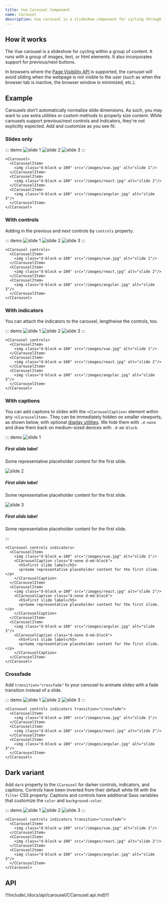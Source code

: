 ```yaml
---
title: Vue Carousel Component
name: Carousel
description: Vue carousel is a slideshow component for cycling through elements—images or slides of text—like a carousel.
---
```


## How it works

The Vue carousel is a slideshow for cycling within a group of content. It runs with a group of images, text, or html elements. It also incorporates support for previous/next buttons.

In browsers where the [Page Visibility API](https://www.w3.org/TR/page-visibility/) is supported, the carousel will avoid sliding when the webpage is not visible to the user (such as when the browser tab is inactive, the browser window is minimized, etc.).

## Example

Carousels don't automatically normalize slide dimensions. As such, you may want to use extra utilities or custom methods to properly size content. While carousels support previous/next controls and indicators, they're not explicitly expected. Add and customize as you see fit.

### Slides only

::: demo
<CCarousel>
  <CCarouselItem>
    <img class="d-block w-100" :src="$withBase('/images/vue.jpg')" alt="slide 1"/>
  </CCarouselItem>
  <CCarouselItem>
    <img class="d-block w-100" :src="$withBase('/images/react.jpg')" alt="slide 2"/>
  </CCarouselItem>
  <CCarouselItem>
    <img class="d-block w-100" :src="$withBase('/images/angular.jpg')" alt="slide 3"/>
  </CCarouselItem>
</CCarousel>
:::
```vue
<CCarousel>
  <CCarouselItem>
    <img class="d-block w-100" src="/images/vue.jpg" alt="slide 1"/>
  </CCarouselItem>
  <CCarouselItem>
    <img class="d-block w-100" src="/images/react.jpg" alt="slide 2"/>
  </CCarouselItem>
  <CCarouselItem>
    <img class="d-block w-100" src="/images/angular.jpg" alt="slide 3"/>
  </CCarouselItem>
</CCarousel>
```

### With controls

Adding in the previous and next controls by `controls` property.

::: demo
<CCarousel controls>
  <CCarouselItem>
    <img class="d-block w-100" :src="$withBase('/images/vue.jpg')" alt="slide 1"/>
  </CCarouselItem>
  <CCarouselItem>
    <img class="d-block w-100" :src="$withBase('/images/react.jpg')" alt="slide 2"/>
  </CCarouselItem>
  <CCarouselItem>
    <img class="d-block w-100" :src="$withBase('/images/angular.jpg')" alt="slide 3"/>
  </CCarouselItem>
</CCarousel>
:::
```vue
<CCarousel controls>
  <CCarouselItem>
    <img class="d-block w-100" src="/images/vue.jpg" alt="slide 1"/>
  </CCarouselItem>
  <CCarouselItem>
    <img class="d-block w-100" src="/images/react.jpg" alt="slide 2"/>
  </CCarouselItem>
  <CCarouselItem>
    <img class="d-block w-100" src="/images/angular.jpg" alt="slide 3"/>
  </CCarouselItem>
</CCarousel>
```

### With indicators

You can attach the indicators to the carousel, lengthwise the controls, too.

::: demo
<CCarousel controls indicators>
  <CCarouselItem>
    <img class="d-block w-100" :src="$withBase('/images/vue.jpg')" alt="slide 1"/>
  </CCarouselItem>
  <CCarouselItem>
    <img class="d-block w-100" :src="$withBase('/images/react.jpg')" alt="slide 2"/>
  </CCarouselItem>
  <CCarouselItem>
    <img class="d-block w-100" :src="$withBase('/images/angular.jpg')" alt="slide 3"/>
  </CCarouselItem>
</CCarousel>
:::
```vue
<CCarousel controls>
  <CCarouselItem>
    <img class="d-block w-100" src="/images/vue.jpg" alt="slide 1"/>
  </CCarouselItem>
  <CCarouselItem>
    <img class="d-block w-100" src="/images/react.jpg" alt="slide 2"/>
  </CCarouselItem>
  <CCarouselItem>
    <img class="d-block w-100" src="/images/angular.jpg" alt="slide 3"/>
  </CCarouselItem>
</CCarousel>
```

### With captions

You can add captions to slides with the `<CCarouselCaption>` element within any `<CCarouselItem>`. They can be immediately hidden on smaller viewports, as shown below, with optional [display utilities](https://coreui.io/4.0/utilities/display). We hide them with `.d-none` and draw them back on medium-sized devices with `.d-md-block`.

::: demo
<CCarousel controls indicators>
  <CCarouselItem>
    <img class="d-block w-100" :src="$withBase('/images/vue.jpg')" alt="slide 1"/>
    <CCarouselCaption class="d-none d-md-block">
      <h5>First slide label</h5>
      <p>Some representative placeholder content for the first slide.</p>
    </CCarouselCaption>
  </CCarouselItem>
  <CCarouselItem>
    <img class="d-block w-100" :src="$withBase('/images/react.jpg')" alt="slide 2"/>
    <CCarouselCaption class="d-none d-md-block">
      <h5>First slide label</h5>
      <p>Some representative placeholder content for the first slide.</p>
    </CCarouselCaption>
  </CCarouselItem>
  <CCarouselItem>
    <img class="d-block w-100" :src="$withBase('/images/angular.jpg')" alt="slide 3"/>
    <CCarouselCaption class="d-none d-md-block">
      <h5>First slide label</h5>
      <p>Some representative placeholder content for the first slide.</p>
    </CCarouselCaption>
  </CCarouselItem>
</CCarousel>
:::
```vue
<CCarousel controls indicators>
  <CCarouselItem>
    <img class="d-block w-100" src="/images/vue.jpg" alt="slide 1"/>
    <CCarouselCaption class="d-none d-md-block">
      <h5>First slide label</h5>
      <p>Some representative placeholder content for the first slide.</p>
    </CCarouselCaption>
  </CCarouselItem>
  <CCarouselItem>
    <img class="d-block w-100" src="/images/react.jpg" alt="slide 2"/>
    <CCarouselCaption class="d-none d-md-block">
      <h5>First slide label</h5>
      <p>Some representative placeholder content for the first slide.</p>
    </CCarouselCaption>
  </CCarouselItem>
  <CCarouselItem>
    <img class="d-block w-100" src="/images/angular.jpg" alt="slide 3"/>
    <CCarouselCaption class="d-none d-md-block">
      <h5>First slide label</h5>
      <p>Some representative placeholder content for the first slide.</p>
    </CCarouselCaption>
  </CCarouselItem>
</CCarousel>
```

### Crossfade

Add `transition="crossfade"` to your carousel to animate slides with a fade transition instead of a slide.


::: demo
<CCarousel controls indicators transition="crossfade">
  <CCarouselItem>
    <img class="d-block w-100" :src="$withBase('/images/vue.jpg')" alt="slide 1"/>
  </CCarouselItem>
  <CCarouselItem>
    <img class="d-block w-100" :src="$withBase('/images/react.jpg')" alt="slide 2"/>
  </CCarouselItem>
  <CCarouselItem>
    <img class="d-block w-100" :src="$withBase('/images/angular.jpg')" alt="slide 3"/>
  </CCarouselItem>
</CCarousel>
:::
```vue
<CCarousel controls indicators transition="crossfade">
  <CCarouselItem>
    <img class="d-block w-100" src="/images/vue.jpg" alt="slide 1"/>
  </CCarouselItem>
  <CCarouselItem>
    <img class="d-block w-100" src="/images/react.jpg" alt="slide 2"/>
  </CCarouselItem>
  <CCarouselItem>
    <img class="d-block w-100" src="/images/angular.jpg" alt="slide 3"/>
  </CCarouselItem>
</CCarousel>
```

## Dark variant

Add `dark` property to the `CCarousel` for darker controls, indicators, and captions. Controls have been inverted from their default white fill with the `filter` CSS property. Captions and controls have additional Sass variables that customize the `color` and `background-color`.



::: demo
<CCarousel controls indicators dark>
  <CCarouselItem>
    <img class="d-block w-100" :src="$withBase('/images/vue.jpg')" alt="slide 1"/>
  </CCarouselItem>
  <CCarouselItem>
    <img class="d-block w-100" :src="$withBase('/images/react.jpg')" alt="slide 2"/>
  </CCarouselItem>
  <CCarouselItem>
    <img class="d-block w-100" :src="$withBase('/images/angular.jpg')" alt="slide 3"/>
  </CCarouselItem>
</CCarousel>
:::
```vue
<CCarousel controls indicators transition="crossfade">
  <CCarouselItem>
    <img class="d-block w-100" src="/images/vue.jpg" alt="slide 1"/>
  </CCarouselItem>
  <CCarouselItem>
    <img class="d-block w-100" src="/images/react.jpg" alt="slide 2"/>
  </CCarouselItem>
  <CCarouselItem>
    <img class="d-block w-100" src="/images/angular.jpg" alt="slide 3"/>
  </CCarouselItem>
</CCarousel>
```

## API

!!!include(./docs/api/carousel/CCarousel.api.md)!!!